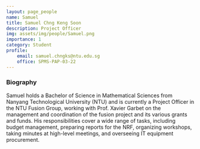 ```yaml
---
layout: page_people
name: Samuel
title: Samuel Chng Keng Soon
description: Project Officer
img: assets/img/people/Samuel.png
importance: 1
category: Student
profile:
    email: samuel.chngks@ntu.edu.sg
    office: SPMS-PAP-03-22
---
```


### Biography 
Samuel holds a Bachelor of Science in Mathematical Sciences from Nanyang Technological University (NTU) and is currently a Project Officer in the NTU Fusion Group, working with Prof. Xavier Garbet on the management and coordination of the fusion project and its various grants and funds. His responsibilities cover a wide range of tasks, including budget management, preparing reports for the NRF, organizing workshops, taking minutes at high-level meetings, and overseeing IT equipment procurement.
